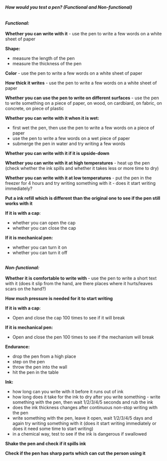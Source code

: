 <b><i>How would you test a pen? (Functional and Non-functional)</i></b>
<br><br><br>
<i><b>Functional:</b></i>
<br><br>
<b>Whether you can write with it</b> - use the pen to write a few words on a white sheet of paper

<b>Shape:</b>
- measure the length of the pen
- measure the thickness of the pen

<b>Color</b> - use the pen to write a few words on a white sheet of paper

<b>How thick it writes</b> - use the pen to write a few words on a white sheet of paper

<b>Whether you can use the pen to write on different surfaces</b> - use the pen to write something on a piece of paper, on wood, on cardbiard, on fabric, on concrete, on piece of plastic

<b>Whether you can write with it when it is wet:</b>
- first wet the pen, then use the pen to write a few words on a piece of paper
- use the pen to write a few words on a wet piece of paper
- submerge the pen in water and try writing a few words

<b>Whether you can write with it if it is upside-down</b>

<b>Whether you can write with it at high temperatures</b> - heat up the pen (check whether the ink spills and whether it takes less or more time to dry)

<b>Whether you can write with it at low temperatures</b> - put the pen in the freezer for 4 hours and try writing something with it - does it start writing immediately?

<b>Put a ink refill which is different than the original one to see if the pen still works with it</b>

<b>If it is with a cap</b>:
- whether you can open the cap
- whether you can close the cap

<b>If it is mechanical pen:</b>
- whether you can turn it on
- whether you can turn it off


<br>
<b><i>Non-functional:</i></b>
<br><br>
<b>Whether it is comfortable to write with</b> - use the pen to write a short text with it (does it slip from the hand, are there places where it hurts/leaves scars on the hand?)

<b>How much pressure is needed for it to start writing</b>

<b>If it is with a cap</b>:
- Open and close the cap 100 times to see if it will break

<b>If it is mechanical pen:</b>
- Open and close the pen 100 times to see if the mechanism will break

<b>Endurance:</b>
- drop the pen from a high place
- step on the pen
- throw the pen into the wall
- hit the pen in the table


<b>Ink:</b>
 - how long can you write with it before it runs out of ink
 - how long does it take for the ink to dry after you write something - write something with the pen, then wait 1/2/3/4/5 seconds and rub the ink
 - does the ink thickness changes after continuous non-stop writing with the pen
 - write something with the pen, leave it open, wait 1/2/3/4/5 days and again try writing something with it (does it start writing immediately or does it need some time to start writing)
 - in a chemical way, test to see if the ink is dangerous if swallowed
 
<b>Shake the pen and check if it spills ink</b>

<b>Check if the pen has sharp parts which can cut the person using it</b>


